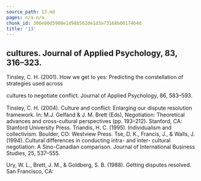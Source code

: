 ```yaml
---
source_path: 13.md
pages: n/a-n/a
chunk_id: 306e80d5908e1d98b562de1d3a73168b0017464d
title: '13'
---
```

## cultures. Journal of Applied Psychology, 83, 316–323.

Tinsley, C. H. (2001). How we get to yes: Predicting the constellation of strategies used across

cultures to negotiate conﬂict. Journal of Applied Psychology, 86, 583–593.

Tinsley, C. H. (2004). Culture and conﬂict: Enlarging our dispute resolution framework. In: M.J. Gelfand & J. M. Brett (Eds), Negotiation: Theoretical advances and cross-cultural perspectives (pp. 193–212). Stanford, CA: Stanford University Press. Triandis, H. C. (1995). Individualism and collectivism. Boulder, CO: Westview Press. Tse, D. K., Francis, J., & Walls, J. (1994). Cultural differences in conducting intra- and inter- cultural negotiation: A Sino-Canadian comparison. Journal of International Business Studies, 25, 537–555.

Ury, W. L., Brett, J. M., & Goldberg, S. B. (1988). Getting disputes resolved. San Francisco, CA:
